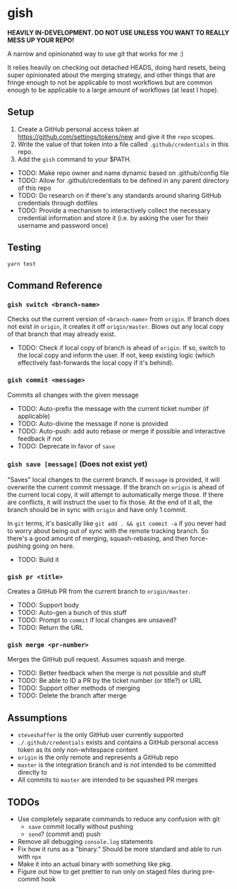# gish

**HEAVILY IN-DEVELOPMENT.  DO NOT USE UNLESS YOU WANT TO REALLY MESS UP YOUR REPO!**

A narrow and opinionated way to use git that works for me :)

It relies heavily on checking out detached HEADS, doing hard resets, being super opinionated about the merging strategy,
and other things that are fringe enough to not be applicable to most workflows but are common enough to be applicable to a large amount of workflows (at least I hope).

## Setup

1. Create a GitHub personal access token at https://github.com/settings/tokens/new and give it the `repo` scopes.
1. Write the value of that token into a file called `.github/credentials` in this repo.
1. Add the `gish` command to your $PATH.

- TODO: Make repo owner and name dynamic based on .github/config file
- TODO: Allow for .github/credentials to be defined in any parent directory of this repo
- TODO: Do research on if there's any standards around sharing GitHub credentials through dotfiles
- TODO: Provide a mechanism to interactively collect the necessary credential information and store it (i.e. by asking the user for their username and password once)

## Testing

```text
yarn test
```

## Command Reference

### `gish switch <branch-name>`

Checks out the current version of `<branch-name>` from `origin`.
If branch does not exist in `origin`, it creates it off `origin/master`.
Blows out any local copy of that branch that may already exist.

- TODO: Check if local copy of branch is ahead of `origin`.
If so, switch to the local copy and inform the user.
If not, keep existing logic (which effectively fast-forwards the local copy if it's behind).

### `gish commit <message>`

Commits all changes with the given message

- TODO: Auto-prefix the message with the current ticket number (if applicable)
- TODO: Auto-divine the message if none is provided
- TODO: Auto-push: add auto rebase or merge if possible and interactive feedback if not
- TODO: Deprecate in favor of `save`

### `gish save [message]` (Does not exist yet)

"Saves" local changes to the current branch.
If `message` is provided, it will overwrite the current commit message.
If the branch on `origin` is ahead of the current local copy, it will attempt to automatically merge those.
If there are conflicts, it will instruct the user to fix those.
At the end of it all, the branch should be in sync with `origin` and have only 1 commit.

In `git` terms, it's basically like `git add . && git commit -a` if you never had to worry about being out of sync with the remote tracking branch.
So there's a good amount of merging, squash-rebasing, and then force-pushing going on here.

- TODO: Build it

### `gish pr <title>`

Creates a GitHub PR from the current branch to `origin/master`.

- TODO: Support body
- TODO: Auto-gen a bunch of this stuff
- TODO: Prompt to `commit` if local changes are unsaved?
- TODO: Return the URL

### `gish merge <pr-number>`

Merges the GitHub pull request.
Assumes squash and merge.

- TODO: Better feedback when the merge is not possible and stuff
- TODO: Be able to ID a PR by the ticket number (or title?) or URL
- TODO: Support other methods of merging
- TODO: Delete the branch after merge

## Assumptions

- `steveshaffer` is the only GitHub user currently supported
- `./.github/credentials` exists and contains a GitHub personal access token as its only non-whitespace content
- `origin` is the only remote and represents a GitHub repo
- `master` is the integration branch and is not intended to be committed directly to
- All commits to `master` are intended to be squashed PR merges

## TODOs

- Use completely separate commands to reduce any confusion with git
  - `save` commit locally without pushing
  - `send`? (commit and) push
- Remove all debugging `console.log` statements
- Fix how it runs as a "binary."  Should be more standard and able to run with `npx`
- Make it into an actual binary with something like pkg.
- Figure out how to get prettier to run only on staged files during pre-commit hook
